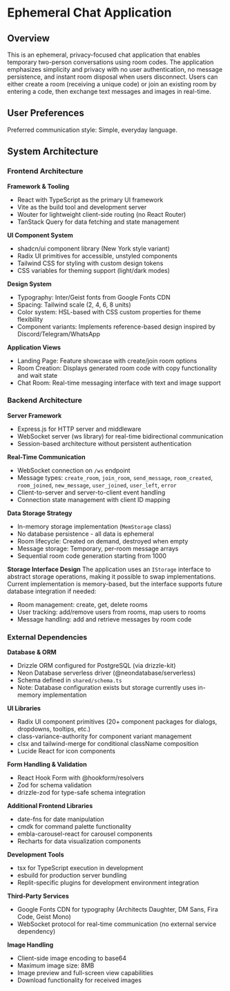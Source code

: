 # Ephemeral Chat Application

## Overview

This is an ephemeral, privacy-focused chat application that enables temporary two-person conversations using room codes. The application emphasizes simplicity and privacy with no user authentication, no message persistence, and instant room disposal when users disconnect. Users can either create a room (receiving a unique code) or join an existing room by entering a code, then exchange text messages and images in real-time.

## User Preferences

Preferred communication style: Simple, everyday language.

## System Architecture

### Frontend Architecture

**Framework & Tooling**
- React with TypeScript as the primary UI framework
- Vite as the build tool and development server
- Wouter for lightweight client-side routing (no React Router)
- TanStack Query for data fetching and state management

**UI Component System**
- shadcn/ui component library (New York style variant)
- Radix UI primitives for accessible, unstyled components
- Tailwind CSS for styling with custom design tokens
- CSS variables for theming support (light/dark modes)

**Design System**
- Typography: Inter/Geist fonts from Google Fonts CDN
- Spacing: Tailwind scale (2, 4, 6, 8 units)
- Color system: HSL-based with CSS custom properties for theme flexibility
- Component variants: Implements reference-based design inspired by Discord/Telegram/WhatsApp

**Application Views**
- Landing Page: Feature showcase with create/join room options
- Room Creation: Displays generated room code with copy functionality and wait state
- Chat Room: Real-time messaging interface with text and image support

### Backend Architecture

**Server Framework**
- Express.js for HTTP server and middleware
- WebSocket server (ws library) for real-time bidirectional communication
- Session-based architecture without persistent authentication

**Real-Time Communication**
- WebSocket connection on `/ws` endpoint
- Message types: `create_room`, `join_room`, `send_message`, `room_created`, `room_joined`, `new_message`, `user_joined`, `user_left`, `error`
- Client-to-server and server-to-client event handling
- Connection state management with client ID mapping

**Data Storage Strategy**
- In-memory storage implementation (`MemStorage` class)
- No database persistence - all data is ephemeral
- Room lifecycle: Created on demand, destroyed when empty
- Message storage: Temporary, per-room message arrays
- Sequential room code generation starting from 1000

**Storage Interface Design**
The application uses an `IStorage` interface to abstract storage operations, making it possible to swap implementations. Current implementation is memory-based, but the interface supports future database integration if needed:
- Room management: create, get, delete rooms
- User tracking: add/remove users from rooms, map users to rooms
- Message handling: add and retrieve messages by room code

### External Dependencies

**Database & ORM**
- Drizzle ORM configured for PostgreSQL (via drizzle-kit)
- Neon Database serverless driver (@neondatabase/serverless)
- Schema defined in `shared/schema.ts`
- Note: Database configuration exists but storage currently uses in-memory implementation

**UI Libraries**
- Radix UI component primitives (20+ component packages for dialogs, dropdowns, tooltips, etc.)
- class-variance-authority for component variant management
- clsx and tailwind-merge for conditional className composition
- Lucide React for icon components

**Form Handling & Validation**
- React Hook Form with @hookform/resolvers
- Zod for schema validation
- drizzle-zod for type-safe schema integration

**Additional Frontend Libraries**
- date-fns for date manipulation
- cmdk for command palette functionality
- embla-carousel-react for carousel components
- Recharts for data visualization components

**Development Tools**
- tsx for TypeScript execution in development
- esbuild for production server bundling
- Replit-specific plugins for development environment integration

**Third-Party Services**
- Google Fonts CDN for typography (Architects Daughter, DM Sans, Fira Code, Geist Mono)
- WebSocket protocol for real-time communication (no external service dependency)

**Image Handling**
- Client-side image encoding to base64
- Maximum image size: 8MB
- Image preview and full-screen view capabilities
- Download functionality for received images